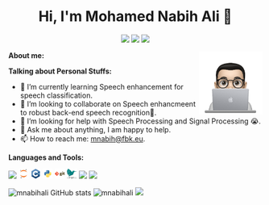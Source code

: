 <h1 align="center">Hi, I'm Mohamed Nabih Ali 👋</h1>

<p align="center">
    <a href="https://twitter.com/Mo_Nabihovich"><img src="https://img.shields.io/badge/twitter-%231FA1F1?style=flat&logo=twitter&logoColor=white"/></a>
    <a href="https://www.linkedin.com/in/mohamed-nabih-5011b074/"><img src="https://img.shields.io/badge/linkedin-%230177B5?style=flat&logo=linkedin&logoColor=white"/></a>
    <a href="https://www.scopus.com/authid/detail.uri?authorId=57195756379"><img src="https://img.shields.io/badge/Scopus-orange"/></a>
  </p>
    
  <img src="https://github.com/mnabihali/mnabihali/blob/main/me.png" align="right" width="25%"/>

**About me:**

**Talking about Personal Stuffs:**

- 🌱 I’m currently learning Speech enhancement for speech classification.
- 👯 I’m looking to collaborate on Speech enhancmeent to robust back-end speech recognition🤝.
- 🤔 I’m looking for help with Speech Processing and Signal Processing 😭.
- 💬 Ask me about anything, I am happy to help.
- 📫 How to reach me: mnabih@fbk.eu.

**Languages and Tools:**  

<code><img height="20" src="https://pytorch.org/assets/images/logo-icon.svg"></code>
<code><img height="20" src="https://raw.githubusercontent.com/github/explore/80688e429a7d4ef2fca1e82350fe8e3517d3494d/topics/jupyter-notebook/jupyter-notebook.png"></code>
<code><img height="20" src="https://raw.githubusercontent.com/github/explore/80688e429a7d4ef2fca1e82350fe8e3517d3494d/topics/cpp/cpp.png"></code>
<code><img height="20" src="https://raw.githubusercontent.com/github/explore/80688e429a7d4ef2fca1e82350fe8e3517d3494d/topics/python/python.png"></code>
<code><img height="20" src="https://raw.githubusercontent.com/github/explore/80688e429a7d4ef2fca1e82350fe8e3517d3494d/topics/git/git.png"></code>
<code><img height="20" src="https://raw.githubusercontent.com/github/explore/80688e429a7d4ef2fca1e82350fe8e3517d3494d/topics/latex/latex.png"></code>
<code><img height="20" src="https://upload.wikimedia.org/wikipedia/commons/c/c3/Python-logo-notext.svg"></code>
<code><img height="20" src="https://upload.wikimedia.org/wikipedia/commons/1/1d/PyCharm_Icon.svg"></code>

![mnabihali GitHub stats](https://github-readme-stats.vercel.app/api?username=JusperLee&theme=radical&show_icons=true&count_private=true&include_all_commits=true) ![mnabihali](https://github-readme-stats.vercel.app/api/top-langs/?username=JusperLee&hide=html&layout=compact&theme=radical)
![](https://github-profile-summary-cards.vercel.app/api/cards/profile-details?username=JusperLee&theme=monokai&count_private=true&include_all_commits=true)

